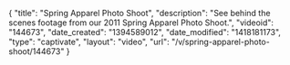 {
    "title": "Spring Apparel Photo Shoot",
    "description": "See behind the scenes footage from our 2011 Spring Apparel Photo Shoot.",
    "videoid": "144673",
    "date_created": "1394589012",
    "date_modified": "1418181173",
    "type": "captivate",
    "layout": "video",
    "url": "\/v\/spring-apparel-photo-shoot\/144673"
}